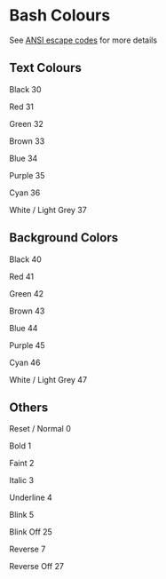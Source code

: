 # Bash Colours

See [ANSI escape codes](https://en.wikipedia.org/wiki/ANSI_escape_code) for more details

## Text Colours
Black                   30

Red                     31

Green                   32

Brown                   33

Blue                    34

Purple                  35

Cyan                    36

White / Light Grey      37

## Background Colors

Black                   40

Red                     41

Green                   42

Brown                   43

Blue                    44

Purple                  45

Cyan                    46

White / Light Grey      47


## Others
Reset / Normal          0

Bold                    1

Faint                   2

Italic                  3

Underline               4

Blink                   5

Blink Off               25

Reverse                 7

Reverse Off             27
